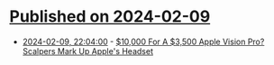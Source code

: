 # [Published on 2024-02-09](index.md)

* [2024-02-09, 22:04:00](https://soylentnews.org/article.pl?sid=24/02/07/1627205&from=rss) - [$10,000 For A $3,500 Apple Vision Pro? Scalpers Mark Up Apple's Headset](https://soylentnews.org/article.pl?sid=24/02/07/1627205&from=rss)
